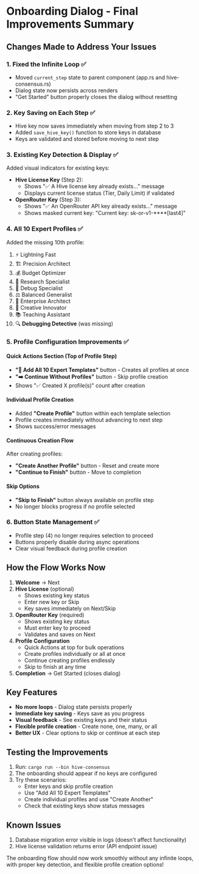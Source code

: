# Onboarding Dialog - Final Improvements Summary

## Changes Made to Address Your Issues

### 1. Fixed the Infinite Loop ✅
- Moved `current_step` state to parent component (app.rs and hive-consensus.rs)
- Dialog state now persists across renders
- "Get Started" button properly closes the dialog without resetting

### 2. Key Saving on Each Step ✅
- Hive key now saves immediately when moving from step 2 to 3
- Added `save_hive_key()` function to store keys in database
- Keys are validated and stored before moving to next step

### 3. Existing Key Detection & Display ✅
Added visual indicators for existing keys:
- **Hive License Key** (Step 2):
  - Shows "✅ A Hive license key already exists..." message
  - Displays current license status (Tier, Daily Limit) if validated
- **OpenRouter Key** (Step 3):
  - Shows "✅ An OpenRouter API key already exists..." message  
  - Shows masked current key: "Current key: sk-or-v1-****[last4]"

### 4. All 10 Expert Profiles ✅
Added the missing 10th profile:
1. ⚡ Lightning Fast
2. 🏗️ Precision Architect
3. 💰 Budget Optimizer
4. 🔬 Research Specialist
5. 🐛 Debug Specialist
6. ⚖️ Balanced Generalist
7. 🏢 Enterprise Architect
8. 🎨 Creative Innovator
9. 📚 Teaching Assistant
10. 🔍 **Debugging Detective** (was missing)

### 5. Profile Configuration Improvements ✅

#### Quick Actions Section (Top of Profile Step)
- **"🚀 Add All 10 Expert Templates"** button - Creates all profiles at once
- **"➡️ Continue Without Profiles"** button - Skip profile creation
- Shows "✅ Created X profile(s)" count after creation

#### Individual Profile Creation
- Added **"Create Profile"** button within each template selection
- Profile creates immediately without advancing to next step
- Shows success/error messages

#### Continuous Creation Flow
After creating profiles:
- **"Create Another Profile"** button - Reset and create more
- **"Continue to Finish"** button - Move to completion

#### Skip Options
- **"Skip to Finish"** button always available on profile step
- No longer blocks progress if no profile selected

### 6. Button State Management ✅
- Profile step (4) no longer requires selection to proceed
- Buttons properly disable during async operations
- Clear visual feedback during profile creation

## How the Flow Works Now

1. **Welcome** → Next
2. **Hive License** (optional)
   - Shows existing key status
   - Enter new key or Skip
   - Key saves immediately on Next/Skip
3. **OpenRouter Key** (required)
   - Shows existing key status
   - Must enter key to proceed
   - Validates and saves on Next
4. **Profile Configuration**
   - Quick Actions at top for bulk operations
   - Create profiles individually or all at once
   - Continue creating profiles endlessly
   - Skip to finish at any time
5. **Completion** → Get Started (closes dialog)

## Key Features

- **No more loops** - Dialog state persists properly
- **Immediate key saving** - Keys save as you progress
- **Visual feedback** - See existing keys and their status
- **Flexible profile creation** - Create none, one, many, or all
- **Better UX** - Clear options to skip or continue at each step

## Testing the Improvements

1. Run: `cargo run --bin hive-consensus`
2. The onboarding should appear if no keys are configured
3. Try these scenarios:
   - Enter keys and skip profile creation
   - Use "Add All 10 Expert Templates"
   - Create individual profiles and use "Create Another"
   - Check that existing keys show status messages

## Known Issues

1. Database migration error visible in logs (doesn't affect functionality)
2. Hive license validation returns error (API endpoint issue)

The onboarding flow should now work smoothly without any infinite loops, with proper key detection, and flexible profile creation options!